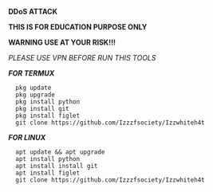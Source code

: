 __DDoS ATTACK__

__THIS IS FOR EDUCATION PURPOSE ONLY__

__WARNING USE AT YOUR RISK!!!__




*PLEASE USE VPN BEFORE RUN THIS TOOLS*







*__FOR TERMUX__*   
    
      pkg update
      pkg upgrade
      pkg install python
      pkg install git
      pkg install figlet
      git clone https://github.com/Izzzfsociety/Izzwhiteh4t

*__FOR LINUX__*

      apt update && apt upgrade
      apt install python
      apt install install git
      apt install figlet
      git clone https://github.com/Izzzfsociety/Izzwhiteh4t



              
